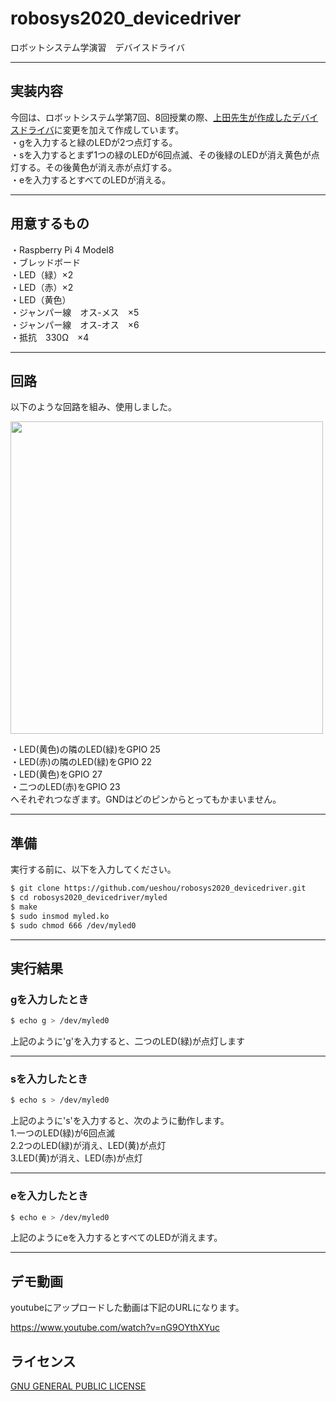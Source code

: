# robosys2020_devicedriver
ロボットシステム学演習　デバイスドライバ

---
##  実装内容

今回は、ロボットシステム学第7回、8回授業の際、[上田先生が作成したデバイスドライバ](https://github.com/ryuichiueda/robosys_device_drivers/blob/master/myled.c)に変更を加えて作成しています。  
・gを入力すると緑のLEDが2つ点灯する。  
・sを入力するとまず1つの緑のLEDが6回点滅、その後緑のLEDが消え黄色が点灯する。その後黄色が消え赤が点灯する。  
・eを入力するとすべてのLEDが消える。  

---
## 用意するもの

・Raspberry Pi 4 Model8  
・ブレッドボード  
・LED（緑）×2  
・LED（赤）×2  
・LED（黄色）  
・ジャンパー線　オス-メス　×5  
・ジャンパー線　オス-オス　×6  
・抵抗　330Ω　×4  

---

## 回路

以下のような回路を組み、使用しました。  

<img src = https://user-images.githubusercontent.com/53548215/102705889-c07ccd00-42cf-11eb-8b72-c31cc7345b4d.jpeg width = 500px />

・LED(黄色)の隣のLED(緑)をGPIO 25  
・LED(赤)の隣のLED(緑)をGPIO 22  
・LED(黄色)をGPIO 27  
・二つのLED(赤)をGPIO 23  
へそれぞれつなぎます。GNDはどのピンからとってもかまいません。

---

## 準備

実行する前に、以下を入力してください。

```sh
$ git clone https://github.com/ueshou/robosys2020_devicedriver.git
$ cd robosys2020_devicedriver/myled
$ make
$ sudo insmod myled.ko
$ sudo chmod 666 /dev/myled0
```

---

## 実行結果
### gを入力したとき

```sh
$ echo g > /dev/myled0
```

上記のように'g'を入力すると、二つのLED(緑)が点灯します

---

### sを入力したとき

```sh
$ echo s > /dev/myled0
```
上記のように's'を入力すると、次のように動作します。  
1.一つのLED(緑)が6回点滅  
2.2つのLED(緑)が消え、LED(黄)が点灯  
3.LED(黄)が消え、LED(赤)が点灯  

---

### eを入力したとき

```sh
$ echo e > /dev/myled0
```
上記のようにeを入力するとすべてのLEDが消えます。

---

## デモ動画
youtubeにアップロードした動画は下記のURLになります。

https://www.youtube.com/watch?v=nG9OYthXYuc

## ライセンス

 [GNU GENERAL PUBLIC LICENSE](https://github.com/ueshou/robosys2020_devicedriver/blob/main/COPYING)
 
